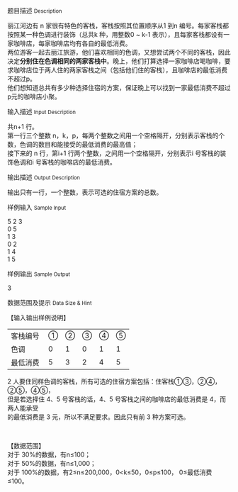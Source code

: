 <div class="panel panel-default">
<div class="area-title">
<span>
题目描述
<small>Description</small>
</span></div>
<div class="panel-body">

<p>丽江河边有 n 家很有特色的客栈，客栈按照其位置顺序从1 到n 编号。每家客栈都按照某一种色调进行装饰（总共k 种，用整数0 ~ k-1 表示），且每家客栈都设有一家咖啡店，每家咖啡店均有各自的最低消费。<br>两位游客一起去丽江旅游，他们喜欢相同的色调，又想尝试两个不同的客栈，因此决定<strong>分别住在色调相同的两家客栈中</strong>。晚上，他们打算选择一家咖啡店喝咖啡，要求咖啡店位于两人住的两家客栈之间（包括他们住的客栈），且咖啡店的最低消费不超过p。<br>他们想知道总共有多少种选择住宿的方案，保证晚上可以找到一家最低消费不超过p元的咖啡店小聚。</p>

</div>
</div>

<div class="panel panel-default">
<div class="area-title">
<span>
输入描述
<small>Input Description</small>
</span></div>
<div class="panel-body">
<p>共n+1 行。<br>第一行三个整数 n，k，p，每两个整数之间用一个空格隔开，分别表示客栈的个数，色调的数目和能接受的最低消费的最高值；<br>接下来的 n 行，第i+1 行两个整数，之间用一个空格隔开，分别表示i 号客栈的装饰色调和i 号客栈的咖啡店的最低消费。</p>

</div>
</div>
<div  class="panel panel-default">
<div class="area-title">
<span>
输出描述
<small>Output Description</small>
</span></div>
<div class="panel-body">

<p>输出只有一行，一个整数，表示可选的住宿方案的总数。</p>

</div>
</div>


<div class="panel panel-default">
<div class="area-title">
<span>
样例输入
<small>Sample Input</small>
</span></div>
<div class="panel-body">
<p>5 2 3<br>0 5<br>1 3<br>0 2<br>1 4<br>1 5</p>

</div>
</div>

<div class="panel panel-default">
<div class="area-title">
<span>
样例输出
<small>Sample Output</small>
</span></div>
<div class="panel-body">
<p>3</p>

</div>
</div>

<div class="panel panel-default">
<div class="area-title">
<span>
数据范围及提示
<small>Data Size & Hint</small>
</span></div>
<div class="panel-body">
<p>【输入输出样例说明】</p>
<table border="0">
<tbody>
<tr>
<td>客栈编号</td>
<td>①</td>
<td>②</td>
<td>③</td>
<td>④</td>
<td>⑤</td>
</tr>
<tr>
<td>色调 </td>
<td>0 </td>
<td>1 </td>
<td>0 </td>
<td>1 </td>
<td>1 </td>
</tr>
<tr>
<td>最低消费 </td>
<td>5 </td>
<td>3 </td>
<td>2 </td>
<td>4 </td>
<td>5</td>
</tr>
</tbody>
</table>
<p>2 人要住同样色调的客栈，所有可选的住宿方案包括：住客栈①③，②④，②⑤，④⑤，<br>但是若选择住 4、5 号客栈的话，4、5 号客栈之间的咖啡店的最低消费是 4，而两人能承受<br>的最低消费是 3 元，所以不满足要求。因此只有前 3 种方案可选。</p>
<p> </p>
<p>【数据范围】<br>对于 30%的数据，有n≤100；<br>对于 50%的数据，有n≤1,000；<br>对于 100%的数据，有2≤n≤200,000，0&lt;k≤50，0≤p≤100， 0≤最低消费≤100。</p>
</div>
</div>